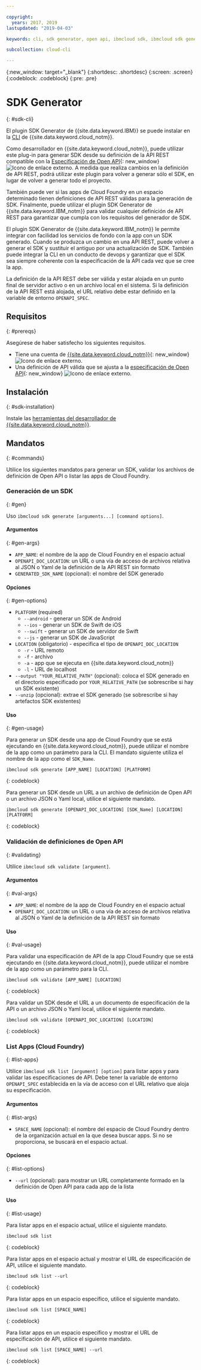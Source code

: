 ```yaml
---

copyright:
  years: 2017, 2019
lastupdated: "2019-04-03"

keywords: cli, sdk generator, open api, ibmcloud sdk, ibmcloud sdk generate, generate, sdk validate, sdk list, cloud foundry, rest api 

subcollection: cloud-cli

---
```


{:new_window: target="_blank"}
{:shortdesc: .shortdesc}
{:screen: .screen}
{:codeblock: .codeblock}
{:pre: .pre}

# SDK Generator
{: #sdk-cli}

El plugin SDK Generator de {{site.data.keyword.IBM}} se puede instalar en la [CLI](/docs/cli?topic=cloud-cli-ibmcloud-cli#ibmcloud-cli) de {{site.data.keyword.cloud_notm}}.

Como desarrollador en {{site.data.keyword.cloud_notm}}, puede utilizar este plug-in para generar SDK desde su definición de la API REST compatible con la [Especificación de Open API](https://www.openapis.org/){: new_window} ![Icono de enlace externo](../../icons/launch-glyph.svg "Icono de enlace externo"). A medida que realiza cambios en la definición de API REST, podrá utilizar este plugin para volver a generar sólo el SDK, en lugar de volver a generar todo el proyecto.

También puede ver si las apps de Cloud Foundry en un espacio determinado tienen definiciones de API REST válidas para la generación de SDK. Finalmente, puede utilizar el plugin SDK Generator de {{site.data.keyword.IBM_notm}} para validar cualquier definición de API REST para garantizar que cumpla con los requisitos del generador de SDK.

El plugin SDK Generator de {{site.data.keyword.IBM_notm}} le permite integrar con facilidad los servicios de fondo con la app con un SDK generado. Cuando se produzca un cambio en una API REST, puede volver a generar el SDK y sustituir el antiguo por una actualización de SDK. También puede integrar la CLI en un conducto de devops y garantizar que el SDK sea siempre coherente con la especificación de la API cada vez que se cree la app.

La definición de la API REST debe ser válida y estar alojada en un punto final de servidor activo o en un archivo local en el sistema. Si la definición de la API REST está alojada, el URL relativo debe estar definido en la variable de entorno `OPENAPI_SPEC`.

## Requisitos
{: #prereqs}

Asegúrese de haber satisfecho los siguientes requisitos.

* Tiene una cuenta de [{{site.data.keyword.cloud_notm}}](https://{DomainName}/login){: new_window} ![Icono de enlace externo](../../icons/launch-glyph.svg "Icono de enlace externo").
* Una definición de API válida que se ajusta a la [especificación de Open API](https://www.openapis.org/){: new_window} ![Icono de enlace externo](../../icons/launch-glyph.svg "Icono de enlace externo").

## Instalación
{: #sdk-installation}

Instale las [herramientas del desarrollador de {{site.data.keyword.cloud_notm}}](/docs/cli?topic=cloud-cli-ibmcloud-cli#ibmcloud-cli).

## Mandatos
{: #commands}

Utilice los siguientes mandatos para generar un SDK, validar los archivos de definición de Open API o listar las apps de Cloud Foundry.

### Generación de un SDK
{: #gen}

Uso `ibmcloud sdk generate [arguments...] [command options]`.

#### Argumentos
{: #gen-args}

* `APP_NAME`: el nombre de la app de Cloud Foundry en el espacio actual
* `OPENAPI_DOC_LOCATION`: un URL o una vía de acceso de archivos relativa al JSON o Yaml de la definición de la API REST sin formato
* `GENERATED_SDK_NAME` (opcional): el nombre del SDK generado


#### Opciones
{: #gen-options}

* `PLATFORM` (required)
   * `--android` - generar un SDK de Android
   * `--ios` - generar un SDK de Swift de iOS
   * `--swift` - generar un SDK de servidor de Swift
   * `--js` - generar un SDK de JavaScript
* `LOCATION` (obligatorio) - especifica el tipo de `OPENAPI_DOC_LOCATION`
   * `-r` - URL remoto
   * `-f` - archivo
   * `-a` - app que se ejecuta en {{site.data.keyword.cloud_notm}}
   * `-l` - URL de localhost
* `--output "YOUR_RELATIVE_PATH"` (opcional): coloca el SDK generado en el directorio especificado por `YOUR_RELATIVE_PATH` (se sobrescribe si hay un SDK existente)
* `--unzip` (opcional): extrae el SDK generado (se sobrescribe si hay artefactos SDK existentes)


#### Uso
{: #gen-usage}

Para generar un SDK desde una app de Cloud Foundry que se está ejecutando en {{site.data.keyword.cloud_notm}}, puede utilizar el nombre de la app como un parámetro para la CLI. El mandato siguiente utiliza el nombre de la app como el `SDK_Name`.

```
ibmcloud sdk generate [APP_NAME] [LOCATION] [PLATFORM]
```
{: codeblock}

Para generar un SDK desde un URL a un archivo de definición de Open API o un archivo JSON o Yaml local, utilice el siguiente mandato.

```
ibmcloud sdk generate [OPENAPI_DOC_LOCATION] [SDK_Name] [LOCATION] [PLATFORM]
```
{: codeblock}


### Validación de definiciones de Open API
{: #validating}

Utilice `ibmcloud sdk validate [argument]`.


#### Argumentos
{: #val-args}

* `APP_NAME`: el nombre de la app de Cloud Foundry en el espacio actual
* `OPENAPI_DOC_LOCATION`: un URL o una vía de acceso de archivos relativa al JSON o Yaml de la definición de la API REST sin formato


#### Uso
{: #val-usage}

Para validar una especificación de API de la app Cloud Foundry que se está ejecutando en {{site.data.keyword.cloud_notm}}, puede utilizar el nombre de la app como un parámetro para la CLI.

```
ibmcloud sdk validate [APP_NAME] [LOCATION]
```
{: codeblock}

Para validar un SDK desde el URL a un documento de especificación de la API o un archivo JSON o Yaml local, utilice el siguiente mandato.

```
ibmcloud sdk validate [OPENAPI_DOC_LOCATION] [LOCATION]
```
{: codeblock}



### List Apps (Cloud Foundry)
{: #list-apps}

Utilice `ibmcloud sdk list [argument] [option]` para listar apps y para validar las especificaciones de API. Debe tener la variable de entorno `OPENAPI_SPEC` establecida en la vía de acceso con el URL relativo que aloja su especificación.


#### Argumentos
{: #list-args}

* `SPACE_NAME` (opcional): el nombre del espacio de Cloud Foundry dentro de la organización actual en la que desea buscar apps. Si no se proporciona, se buscará en el espacio actual.


#### Opciones
{: #list-options}

* `--url` (opcional): para mostrar un URL completamente formado en la definición de Open API para cada app de la lista


#### Uso
{: #list-usage}

Para listar apps en el espacio actual, utilice el siguiente mandato.

```
ibmcloud sdk list
```
{: codeblock}

Para listar apps en el espacio actual y mostrar el URL de especificación de API, utilice el siguiente mandato.

```
ibmcloud sdk list --url
```
{: codeblock}

Para listar apps en un espacio específico, utilice el siguiente mandato.

```
ibmcloud sdk list [SPACE_NAME]
```
{: codeblock}

Para listar apps en un espacio específico y mostrar el URL de especificación de API, utilice el siguiente mandato.

```
ibmcloud sdk list [SPACE_NAME] --url
```
{: codeblock}
